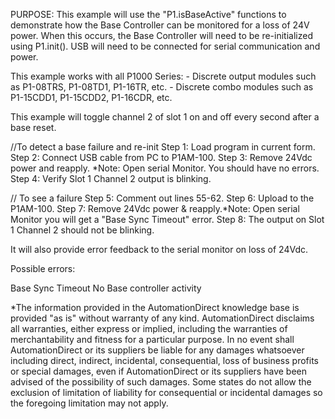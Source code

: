 PURPOSE:
  This example will use the "P1.isBaseActive" functions to demonstrate how the Base Controller 
  can be monitored for a loss of 24V power. When this occurs, the Base Controller will need to be 
  re-initialized  using P1.init(). USB will need to be connected for serial communication and power.
  
  This example works with all P1000 Series:
    - Discrete output modules such as P1-08TRS, P1-08TD1, P1-16TR, etc.
    - Discrete combo modules such as P1-15CDD1, P1-15CDD2, P1-16CDR, etc.  
  
  This example will toggle channel 2 of slot 1 on and off every second after a base reset. 

 //To detect a base failure and re-init
 Step 1: Load program in current form. 
 Step 2: Connect USB cable from PC to P1AM-100. 
 Step 3: Remove 24Vdc power and reapply. *Note: Open serial Monitor. You should have no errors. 
 Step 4: Verify Slot 1 Channel 2 output is blinking.
 
 // To see a failure
 Step 5: Comment out lines 55-62.
 Step 6: Upload to the P1AM-100.
 Step 7: Remove 24Vdc power & reapply.*Note: Open serial Monitor you will get a "Base Sync Timeout" error. 
 Step 8: The output on Slot 1 Channel 2 should not be blinking.

It will also provide error feedback to the serial monitor on loss of 24Vdc.
  
Possible errors:

Base Sync Timeout
No Base controller activity

*The information provided in the AutomationDirect knowledge base is provided "as is" without warranty of any kind. AutomationDirect disclaims all warranties, either express or implied, including the warranties of merchantability and fitness for a particular purpose. In no event shall AutomationDirect or its suppliers be liable for any damages whatsoever including direct, indirect, incidental, consequential, loss of business profits or special damages, even if AutomationDirect or its suppliers have been advised of the possibility of such damages. Some states do not allow the exclusion of limitation of liability for consequential or incidental damages so the foregoing limitation may not apply.
